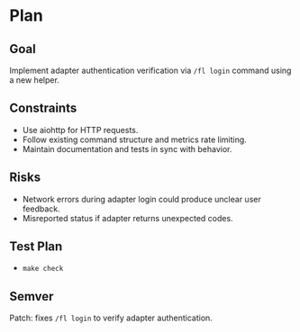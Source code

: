 # Plan

## Goal
Implement adapter authentication verification via `/fl login` command using a new helper.

## Constraints
- Use aiohttp for HTTP requests.
- Follow existing command structure and metrics rate limiting.
- Maintain documentation and tests in sync with behavior.

## Risks
- Network errors during adapter login could produce unclear user feedback.
- Misreported status if adapter returns unexpected codes.

## Test Plan
- `make check`

## Semver
Patch: fixes `/fl login` to verify adapter authentication.
